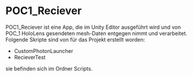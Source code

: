 # POC1_Reciever


POC1_Reciever ist eine App, die im Unity Editor ausgeführt wird und von POC_1 HoloLens gesendeten mesh-Daten entgegen nimmt und verarbeitet. Folgende Skripte sind von für das Projekt erstellt worden:

- CustomPhotonLauncher
- RecieverTest

sie befinden sich im Ordner Scripts.
